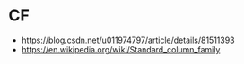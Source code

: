 # CF
- https://blog.csdn.net/u011974797/article/details/81511393
- https://en.wikipedia.org/wiki/Standard_column_family